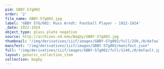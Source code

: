 ```yaml
---
pid: GBBY-57g002
order: '2'
file_name: GBBY-57g002.jpg
label: 'GBBY 57G/002: Russ Arndt: Football Player - 1922-1924'
_date: 1922-1924
object_type: glass plate negative
source: http://archives.nd.edu/Bagby/GBBY-57g002.jpg
thumbnail: "/img/derivatives/iiif/images/GBBY-57g002/full/250,/0/default.jpg"
manifest: "/img/derivatives/iiif/images/GBBY-57g002/manifest.json"
full: "/img/derivatives/iiif/images/GBBY-57g002/full/1140,/0/default.jpg"
layout: generic_collection_item
collection: bagby
---
```

